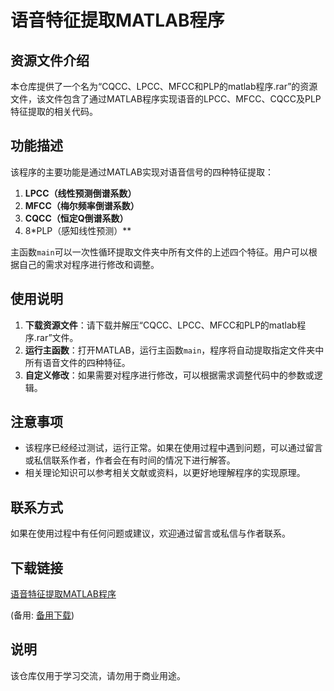 # 语音特征提取MATLAB程序

## 资源文件介绍

本仓库提供了一个名为“CQCC、LPCC、MFCC和PLP的matlab程序.rar”的资源文件，该文件包含了通过MATLAB程序实现语音的LPCC、MFCC、CQCC及PLP特征提取的相关代码。

## 功能描述

该程序的主要功能是通过MATLAB实现对语音信号的四种特征提取：

1. **LPCC（线性预测倒谱系数）**
2. **MFCC（梅尔频率倒谱系数）**
3. **CQCC（恒定Q倒谱系数）**
4. 8*PLP（感知线性预测）**

主函数`main`可以一次性循环提取文件夹中所有文件的上述四个特征。用户可以根据自己的需求对程序进行修改和调整。

## 使用说明

1. **下载资源文件**：请下载并解压“CQCC、LPCC、MFCC和PLP的matlab程序.rar”文件。
2. **运行主函数**：打开MATLAB，运行主函数`main`，程序将自动提取指定文件夹中所有语音文件的四种特征。
3. **自定义修改**：如果需要对程序进行修改，可以根据需求调整代码中的参数或逻辑。

## 注意事项

- 该程序已经经过测试，运行正常。如果在使用过程中遇到问题，可以通过留言或私信联系作者，作者会在有时间的情况下进行解答。
- 相关理论知识可以参考相关文献或资料，以更好地理解程序的实现原理。

## 联系方式

如果在使用过程中有任何问题或建议，欢迎通过留言或私信与作者联系。

## 下载链接
[语音特征提取MATLAB程序]() 

(备用: [备用下载](https://pan.baidu.com/s/1x_SGxrtZotPtP-KsukRgmw?pwd=1234))

## 说明

该仓库仅用于学习交流，请勿用于商业用途。
